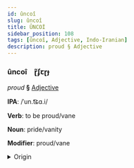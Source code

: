 ```yaml
---
id: ûncoî
slug: ûncoî
title: ÛNCOİ
sidebar_position: 108
tags: [ûncoî, Adjective, Indo-Iranian]
description: proud § Adjective
---
```


### ûncoî&emsp;<span kind="abugida">ɽ̃ʄꞇɽɟ</span>

*proud* **§** [Adjective](../../tags/Adjective)

**IPA**: /ˈun.t͡ɕɑ.i/

**Verb**: to be proud/vane

**Noun**: pride/vanity

**Modifier**: proud/vane

<details>
    <summary>Origin</summary>
    Hindi ऊंचाई ūñcāī [ũːn.t͡ʃäː.iː]<br/>
    <em>Indo-Iranian Language Family</em>
</details>